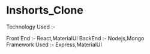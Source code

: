 # Inshorts_Clone

Technology Used :-

Front End :- React,MaterialUI
BackEnd :- Nodejs,Mongo
<br/>
Framework Used :- Express,MaterialUI
